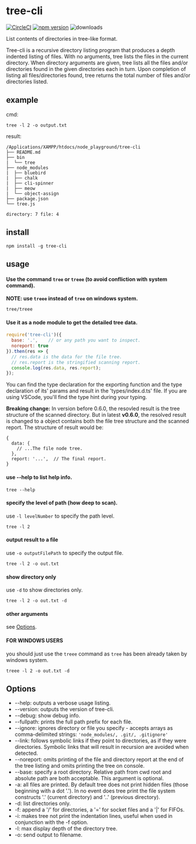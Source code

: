 # tree-cli

[![CircleCI](https://circleci.com/gh/MrRaindrop/tree-cli.svg?style=svg)](https://circleci.com/gh/MrRaindrop/tree-cli)
[![npm version](https://badge.fury.io/js/tree-cli.svg)](https://badge.fury.io/js/tree-cli)
![downloads](https://img.shields.io/npm/dm/tree-cli?style=flat-square)

List contents of directories in tree-like format.

Tree-cli is a recursive directory listing program that produces a depth indented listing of files. With no arguments, tree lists the files in the current directory. When directory arguments are given, tree lists all the files and/or directories found in the given directories each in turn. Upon completion of listing all files/directories found, tree returns the total number of files and/or directories listed.

## example

cmd:

```
tree -l 2 -o output.txt
```

result:

```
/Applications/XAMPP/htdocs/node_playground/tree-cli
├── README.md
├── bin
|  └── tree
├── node_modules
|  ├── bluebird
|  ├── chalk
|  ├── cli-spinner
|  ├── meow
|  └── object-assign
├── package.json
└── tree.js

directory: 7 file: 4
```

## install

```
npm install -g tree-cli
```

## usage

#### Use the command `tree` or `treee` (to avoid confliction with system command).

**NOTE: use `treee` instead of `tree` on windows system.**

``
tree/treee
``

#### Use it as a node module to get the detailed tree data.

```javascript
require('tree-cli')({
  base: '.',    // or any path you want to inspect.
  noreport: true
}).then(res => {
  // res.data is the data for the file tree.
  // res.report is the stringified scanning report.
  console.log(res.data, res.report);
});
```

You can find the type declaration for the exporting function and the type declaration of its' params and result in the 'types/index.d.ts' file. If you are using VSCode, you'll find the type hint during your typing.

**Breaking change:** In version before 0.6.0, the resovled result is the tree structure of the scanned directory. But in latest **v0.6.0**, the resolved result is changed to a object contains both the file tree structure and the scanned report. The structure of result would be:

```
{
  data: {
    // ...The file node tree.
  },
  report: '...',  // The final report.
}
```

#### use --help to list help info.

``
tree --help
``

#### specify the level of path (how deep to scan).

use `-l levelNumber` to specify the path level.

```
tree -l 2
```

#### output result to a file

use `-o outputFilePath` to specify the output file.

```
tree -l 2 -o out.txt
```

#### show directory only

use `-d` to show directories only.

```
tree -l 2 -o out.txt -d
```

#### other arguments

see [Options](#options).

#### FOR WINDOWS USERS

you should just use the `treee` command as `tree` has been already taken by windows system.

```
treee -l 2 -o out.txt -d
```

## Options

* --help: outputs a verbose usage listing.
* --version: outputs the version of tree-cli.
* --debug: show debug info.
* --fullpath: prints the full path prefix for each file.
* --ignore: ignores directory or file you specify - accepts arrays as comma-delimited strings: `'node_modules/, .git/, .gitignore'`
* --link: follows symbolic links if they point to directories, as if they were directories. Symbolic links that will result in recursion are avoided when detected.
* --noreport: omits printing of the file and directory report at the end of the tree listing and omits printing the tree on console.
* --base: specify a root directory. Relative path from cwd root and absolute path are both acceptable. This argument is optional.
* -a: all files are printed. By default tree does not print hidden files (those beginning with a dot '.'). In no event does tree print the file system constructs '.' (current directory) and '..' (previous directory).
* -d: list directories only.
* -f: append a '/' for directories, a '=' for socket files and a '|' for FIFOs.
* -i: makes tree not print the indentation lines, useful when used in conjunction with the -f option.
* -l: max display depth of the directory tree.
* -o: send output to filename.

